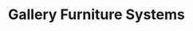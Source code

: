 ---
title: "Gallery Furniture Systems"
url: /eastbourne/gallery-furniture-systems/
shop: kitchen
---